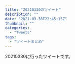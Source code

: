 ```yaml
---
title: "20210330のツイート"
description: ""
date: "2021-03-30T22:45:15Z"
thumbnail: ""
categories:
  - "Tweets"
tags:
  - "ツイートまとめ"
---
```

20210330に行ったツイートです。
<!--more-->
